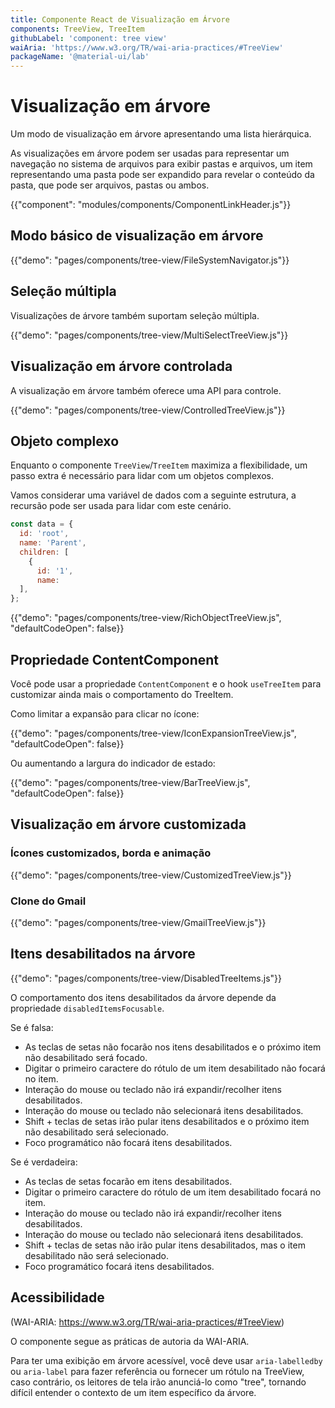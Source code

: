 ```yaml
---
title: Componente React de Visualização em Árvore
components: TreeView, TreeItem
githubLabel: 'component: tree view'
waiAria: 'https://www.w3.org/TR/wai-aria-practices/#TreeView'
packageName: '@material-ui/lab'
---
```


# Visualização em árvore

<p class="description">Um modo de visualização em árvore apresentando uma lista hierárquica.</p>

As visualizações em árvore podem ser usadas para representar um navegação no sistema de arquivos para exibir pastas e arquivos, um item representando uma pasta pode ser expandido para revelar o conteúdo da pasta, que pode ser arquivos, pastas ou ambos.

{{"component": "modules/components/ComponentLinkHeader.js"}}

## Modo básico de visualização em árvore

{{"demo": "pages/components/tree-view/FileSystemNavigator.js"}}

## Seleção múltipla

Visualizações de árvore também suportam seleção múltipla.

{{"demo": "pages/components/tree-view/MultiSelectTreeView.js"}}

## Visualização em árvore controlada

A visualização em árvore também oferece uma API para controle.

{{"demo": "pages/components/tree-view/ControlledTreeView.js"}}

## Objeto complexo

Enquanto o componente `TreeView`/`TreeItem` maximiza a flexibilidade, um passo extra é necessário para lidar com um objetos complexos.

Vamos considerar uma variável de dados com a seguinte estrutura, a recursão pode ser usada para lidar com este cenário.

```js
const data = {
  id: 'root',
  name: 'Parent',
  children: [
    {
      id: '1',
      name:
  ],
};
```

{{"demo": "pages/components/tree-view/RichObjectTreeView.js", "defaultCodeOpen": false}}

## Propriedade ContentComponent

Você pode usar a propriedade `ContentComponent` e o hook `useTreeItem` para customizar ainda mais o comportamento do TreeItem.

Como limitar a expansão para clicar no ícone:

{{"demo": "pages/components/tree-view/IconExpansionTreeView.js", "defaultCodeOpen": false}}

Ou aumentando a largura do indicador de estado:

{{"demo": "pages/components/tree-view/BarTreeView.js", "defaultCodeOpen": false}}

## Visualização em árvore customizada

### Ícones customizados, borda e animação

{{"demo": "pages/components/tree-view/CustomizedTreeView.js"}}

### Clone do Gmail

{{"demo": "pages/components/tree-view/GmailTreeView.js"}}

## Itens desabilitados na árvore

{{"demo": "pages/components/tree-view/DisabledTreeItems.js"}}

O comportamento dos itens desabilitados da árvore depende da propriedade `disabledItemsFocusable`.

Se é falsa:

- As teclas de setas não focarão nos itens desabilitados e o próximo item não desabilitado será focado.
- Digitar o primeiro caractere do rótulo de um item desabilitado não focará no item.
- Interação do mouse ou teclado não irá expandir/recolher itens desabilitados.
- Interação do mouse ou teclado não selecionará itens desabilitados.
- Shift + teclas de setas irão pular itens desabilitados e o próximo item não desabilitado será selecionado.
- Foco programático não focará itens desabilitados.

Se é verdadeira:

- As teclas de setas focarão em itens desabilitados.
- Digitar o primeiro caractere do rótulo de um item desabilitado focará no item.
- Interação do mouse ou teclado não irá expandir/recolher itens desabilitados.
- Interação do mouse ou teclado não selecionará itens desabilitados.
- Shift + teclas de setas não irão pular itens desabilitados, mas o item desabilitado não será selecionado.
- Foco programático focará itens desabilitados.

## Acessibilidade

(WAI-ARIA: https://www.w3.org/TR/wai-aria-practices/#TreeView)

O componente segue as práticas de autoria da WAI-ARIA.

Para ter uma exibição em árvore acessível, você deve usar `aria-labelledby` ou `aria-label` para fazer referência ou fornecer um rótulo na TreeView, caso contrário, os leitores de tela irão anunciá-lo como "tree", tornando difícil entender o contexto de um item específico da árvore.
